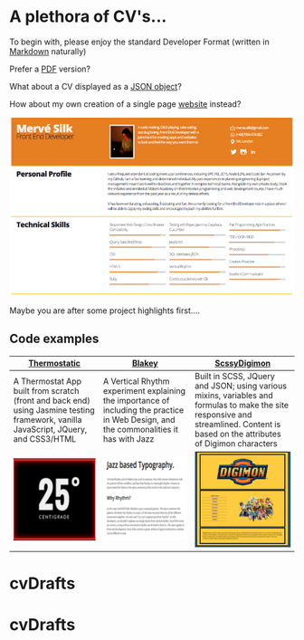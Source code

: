 # A plethora of CV's...

To begin with, please enjoy the standard Developer Format (written in [Markdown]() naturally)

Prefer a [PDF]() version?

What about a CV displayed as a [JSON object]()?

How about my own creation of a single page [website]() instead?

![Desktop view of CV website](images/cv_screenshot.png "Desktop view of CV web page")

Maybe you are after some project highlights first....

## Code examples

|[Thermostatic](https://github.com/Mervodactyl/thermostat_front_and_back)|[Blakey](https://github.com/Mervodactyl/blakey)| [ScssyDigimon](https://github.com/Mervodactyl/scssyDigimon)|
|--- |--- |--- |
| A Thermostat App built from scratch (front and back end) using Jasmine testing framework, vanilla JavaScript, JQuery, and CSS3/HTML | A Vertical Rhythm experiment explaining the importance of including the practice in Web Design, and  the commonalities it has with Jazz | Built in SCSS, JQuery and JSON; using various mixins, variables and formulas to make the site responsive and streamlined. Content is based on the attributes of Digimon characters |
|![Desktop view of website]( images/thermoThumbnail.png "Desktop view of Thermostatic web page") |![Screen Shot of Web Page](images/rhythmThumbnail.png "Page View of Blakey repo Website") |![Desktop view of website](images/digiThumbnail.png "Desktop view of sassy Digimon web page")|
# cvDrafts
# cvDrafts
